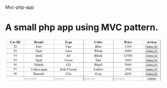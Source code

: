 Mvc-php-app

A small php app using MVC pattern.
===========
 ![Alt text](https://github.com/krunogr/Mvc-php-app/blob/master/snapshot/snapshot.JPG "")
